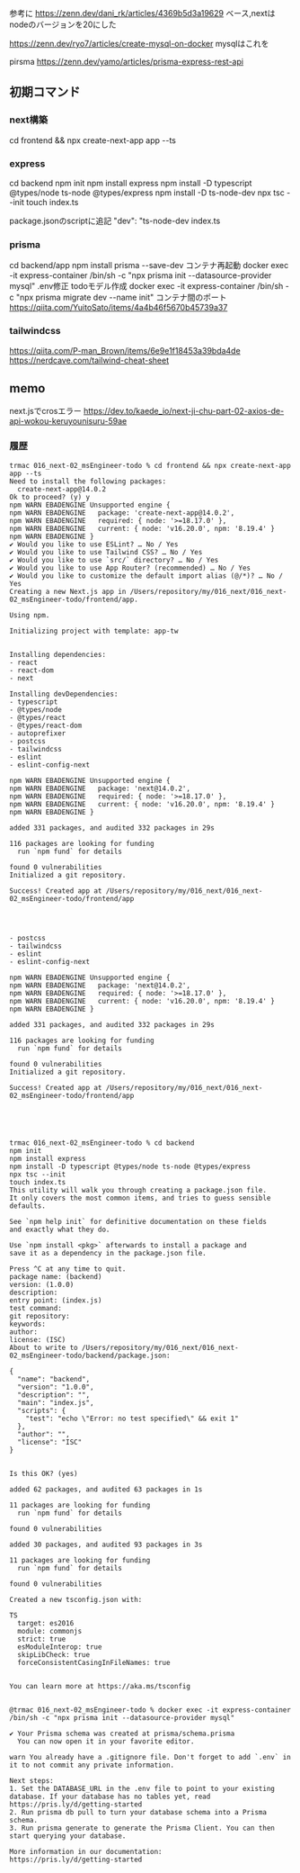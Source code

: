 参考に
https://zenn.dev/dani_rk/articles/4369b5d3a19629
ベース,nextはnodeのバージョンを20にした

https://zenn.dev/ryo7/articles/create-mysql-on-docker
mysqlはこれを

pirsma
https://zenn.dev/yamo/articles/prisma-express-rest-api

## 初期コマンド
### next構築
cd frontend && npx create-next-app app --ts 
### express 
cd backend
npm init 
npm install express
npm install -D typescript @types/node ts-node @types/express
npm install -D ts-node-dev
npx tsc --init
touch index.ts

package.jsonのscriptに追記
"dev": "ts-node-dev index.ts

### prisma
cd backend/app
npm install prisma --save-dev
コンテナ再起動
docker exec -it express-container /bin/sh -c "npx prisma init --datasource-provider mysql" 
.env修正
todoモデル作成
docker exec -it express-container /bin/sh -c "npx prisma migrate dev --name init"
コンテナ間のポート
https://qiita.com/YuitoSato/items/4a4b46f5670b45739a37


### tailwindcss
https://qiita.com/P-man_Brown/items/6e9e1f18453a39bda4de
https://nerdcave.com/tailwind-cheat-sheet

## memo
next.jsでcrosエラー
https://dev.to/kaede_io/next-ji-chu-part-02-axios-de-api-wokou-keruyounisuru-59ae




### 履歴

```
trmac 016_next-02_msEngineer-todo % cd frontend && npx create-next-app app --ts 
Need to install the following packages:
  create-next-app@14.0.2
Ok to proceed? (y) y
npm WARN EBADENGINE Unsupported engine {
npm WARN EBADENGINE   package: 'create-next-app@14.0.2',
npm WARN EBADENGINE   required: { node: '>=18.17.0' },
npm WARN EBADENGINE   current: { node: 'v16.20.0', npm: '8.19.4' }
npm WARN EBADENGINE }
✔ Would you like to use ESLint? … No / Yes
✔ Would you like to use Tailwind CSS? … No / Yes
✔ Would you like to use `src/` directory? … No / Yes
✔ Would you like to use App Router? (recommended) … No / Yes
✔ Would you like to customize the default import alias (@/*)? … No / Yes
Creating a new Next.js app in /Users/repository/my/016_next/016_next-02_msEngineer-todo/frontend/app.

Using npm.

Initializing project with template: app-tw 


Installing dependencies:
- react
- react-dom
- next

Installing devDependencies:
- typescript
- @types/node
- @types/react
- @types/react-dom
- autoprefixer
- postcss
- tailwindcss
- eslint
- eslint-config-next

npm WARN EBADENGINE Unsupported engine {
npm WARN EBADENGINE   package: 'next@14.0.2',
npm WARN EBADENGINE   required: { node: '>=18.17.0' },
npm WARN EBADENGINE   current: { node: 'v16.20.0', npm: '8.19.4' }
npm WARN EBADENGINE }

added 331 packages, and audited 332 packages in 29s

116 packages are looking for funding
  run `npm fund` for details

found 0 vulnerabilities
Initialized a git repository.

Success! Created app at /Users/repository/my/016_next/016_next-02_msEngineer-todo/frontend/app




- postcss
- tailwindcss
- eslint
- eslint-config-next

npm WARN EBADENGINE Unsupported engine {
npm WARN EBADENGINE   package: 'next@14.0.2',
npm WARN EBADENGINE   required: { node: '>=18.17.0' },
npm WARN EBADENGINE   current: { node: 'v16.20.0', npm: '8.19.4' }
npm WARN EBADENGINE }

added 331 packages, and audited 332 packages in 29s

116 packages are looking for funding
  run `npm fund` for details

found 0 vulnerabilities
Initialized a git repository.

Success! Created app at /Users/repository/my/016_next/016_next-02_msEngineer-todo/frontend/app





trmac 016_next-02_msEngineer-todo % cd backend
npm init
npm install express
npm install -D typescript @types/node ts-node @types/express
npx tsc --init
touch index.ts
This utility will walk you through creating a package.json file.
It only covers the most common items, and tries to guess sensible defaults.

See `npm help init` for definitive documentation on these fields
and exactly what they do.

Use `npm install <pkg>` afterwards to install a package and
save it as a dependency in the package.json file.

Press ^C at any time to quit.
package name: (backend) 
version: (1.0.0) 
description: 
entry point: (index.js) 
test command: 
git repository: 
keywords: 
author: 
license: (ISC) 
About to write to /Users/repository/my/016_next/016_next-02_msEngineer-todo/backend/package.json:

{
  "name": "backend",
  "version": "1.0.0",
  "description": "",
  "main": "index.js",
  "scripts": {
    "test": "echo \"Error: no test specified\" && exit 1"
  },
  "author": "",
  "license": "ISC"
}


Is this OK? (yes) 

added 62 packages, and audited 63 packages in 1s

11 packages are looking for funding
  run `npm fund` for details

found 0 vulnerabilities

added 30 packages, and audited 93 packages in 3s

11 packages are looking for funding
  run `npm fund` for details

found 0 vulnerabilities

Created a new tsconfig.json with:                                                                                       
                                                                                                                     TS 
  target: es2016
  module: commonjs
  strict: true
  esModuleInterop: true
  skipLibCheck: true
  forceConsistentCasingInFileNames: true


You can learn more at https://aka.ms/tsconfig


@trmac 016_next-02_msEngineer-todo % docker exec -it express-container /bin/sh -c "npx prisma init --datasource-provider mysql" 

✔ Your Prisma schema was created at prisma/schema.prisma
  You can now open it in your favorite editor.

warn You already have a .gitignore file. Don't forget to add `.env` in it to not commit any private information.

Next steps:
1. Set the DATABASE_URL in the .env file to point to your existing database. If your database has no tables yet, read https://pris.ly/d/getting-started
2. Run prisma db pull to turn your database schema into a Prisma schema.
3. Run prisma generate to generate the Prisma Client. You can then start querying your database.

More information in our documentation:
https://pris.ly/d/getting-started

```
